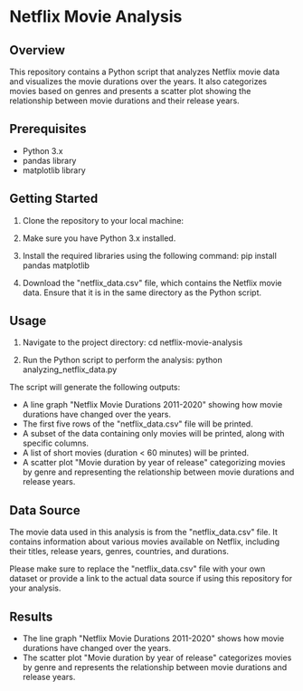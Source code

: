 # Netflix Movie Analysis

## Overview

This repository contains a Python script that analyzes Netflix movie data and visualizes the movie durations over the years. It also categorizes movies based on genres and presents a scatter plot showing the relationship between movie durations and their release years.

## Prerequisites

- Python 3.x
- pandas library
- matplotlib library

## Getting Started

1. Clone the repository to your local machine:
2. Make sure you have Python 3.x installed.
3. Install the required libraries using the following command:
   pip install pandas matplotlib


4. Download the "netflix_data.csv" file, which contains the Netflix movie data. Ensure that it is in the same directory as the Python script.

## Usage

1. Navigate to the project directory:
  cd netflix-movie-analysis

2. Run the Python script to perform the analysis:
   python analyzing_netflix_data.py


The script will generate the following outputs:

- A line graph "Netflix Movie Durations 2011-2020" showing how movie durations have changed over the years.
- The first five rows of the "netflix_data.csv" file will be printed.
- A subset of the data containing only movies will be printed, along with specific columns.
- A list of short movies (duration < 60 minutes) will be printed.
- A scatter plot "Movie duration by year of release" categorizing movies by genre and representing the relationship between movie durations and release years.

## Data Source

The movie data used in this analysis is from the "netflix_data.csv" file. It contains information about various movies available on Netflix, including their titles, release years, genres, countries, and durations.

Please make sure to replace the "netflix_data.csv" file with your own dataset or provide a link to the actual data source if using this repository for your analysis.

## Results

- The line graph "Netflix Movie Durations 2011-2020" shows how movie durations have changed over the years.
- The scatter plot "Movie duration by year of release" categorizes movies by genre and represents the relationship between movie durations and release years.








